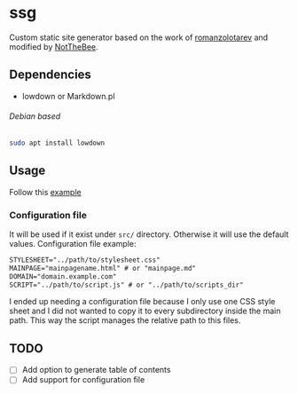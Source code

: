 # ssg
Custom static site generator based on the work of [romanzolotarev](https://www.romanzolotarev.com/ssg.html) and modified by [NotTheBee](https://www.youtube.com/watch?v=N_ttw2Dihn8).

## Dependencies
- lowdown or Markdown.pl

###### Debian based
```sh
sudo apt install lowdown
```

## Usage
Follow this [example](https://www.romanzolotarev.com/ssg.html#:~:text=bin/Markdown.pl%0A%24-,usage,-make%20sure%20ssg6)

### Configuration file
It will be used if it exist under ```src/``` directory. Otherwise it will use the default values.
Configuration file example:
```txt
STYLESHEET="../path/to/stylesheet.css"
MAINPAGE="mainpagename.html" # or "mainpage.md"
DOMAIN="domain.example.com"
SCRIPT="../path/to/script.js" # or "../path/to/scripts_dir"
```
I ended up needing a configuration file because I only use one CSS style sheet and I did not wanted to copy it to every subdirectory inside the main path. This way the script manages the relative path to this files.

## TODO
- [ ] Add option to generate table of contents
- [ ] Add support for configuration file
